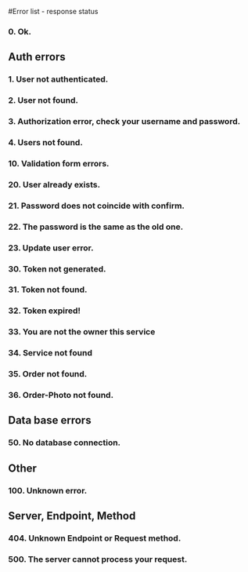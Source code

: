 #Error list - response status

### 0. Ok.

## Auth errors

### 1. User not authenticated.

### 2. User not found.

### 3. Authorization error, check your username and password.

### 4. Users not found.


### 10. Validation form errors.

### 20. User already exists.

### 21. Password does not coincide with confirm.

### 22. The password is the same as the old one.

### 23. Update user error.

### 30. Token not generated.

### 31. Token not found.

### 32. Token expired!

### 33. You are not the owner this service

### 34. Service not found

### 35. Order not found.

### 36. Order-Photo not found.

## Data base errors

### 50. No database connection.

## Other

### 100. Unknown error.

## Server, Endpoint, Method

### 404. Unknown Endpoint or Request method.

### 500. The server cannot process your request.

